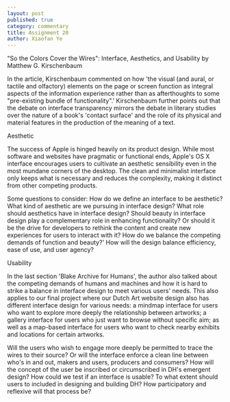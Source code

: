 ```yaml
---
layout: post
published: true
category: commentary
title: Assignment 20
author: Xiaofan Ye
---
```

"So the Colors Cover the Wires": Interface, Aesthetics, and Usability by Matthew G. Kirschenbaum

In the article, Kirschenbaum commented on how 'the visual (and aural, or tactile and olfactory) elements on the page or screen function as integral aspects of the information experience rather than as afterthoughts to some "pre-existing bundle of functionality".' Kirschenbaum further points out that the debate on interface transparency mirrors the debate in literary studies over the nature of a book's 'contact surface' and the role of its physical and material features in the production of the meaning of a text.

Aesthetic

The success of Apple is hinged heavily on its product design. While most software and websites have pragmatic or functional ends, Apple's OS X interface encourages users to cultivate an aesthetic sensibility even in the most mundane corners of the desktop. The clean and minimalist interface only keeps what is necessary and reduces the complexity, making it distinct from other competing products. 

Some questions to consider:
How do we define an interface to be aesthetic? What kind of aesthetic are we pursuing in interface design?
What role should aesthetics have in interface design? Should beauty in interface design play a complementary role in enhancing functionality? Or should it be the drive for developers to rethink the content and create new experiences for users to interact with it? 
How do we balance the competing demands of function and beauty?' How will the design balance efficiency, ease of use, and user agency?

Usability

In the last section 'Blake Archive for Humans', the author also talked about the competing demands of humans and machines and how it is hard to strike a balance in interface design to meet various users' needs.
This also applies to our final project where our Dutch Art website design also has different interface design for various needs: a mindmap interface for users who want to explore more deeply the relationship between artworks; a gallery interface for users who just want to browse without specific aim; as well as a map-based interface for users who want to check nearby exhibits and locations for certain artworks.

Will the users who wish to engage more deeply be permitted to trace the wires to their source? Or will the interface enforce a clean line between who's in and out, makers and users, producers and consumers? How will the concept of the user be inscribed or circumscribed in DH's emergent design?
How could we test if an interface is usable?
To what extent should users to included in designing and building DH? How participatory and reflexive will that process be?